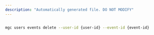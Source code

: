 ```yaml
---
description: "Automatically generated file. DO NOT MODIFY"
---
```


```bash

mgc users events delete --user-id {user-id} --event-id {event-id}

```